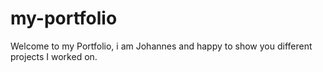 # my-portfolio
Welcome to my Portfolio, i am Johannes and happy to show you different projects I worked on. 
